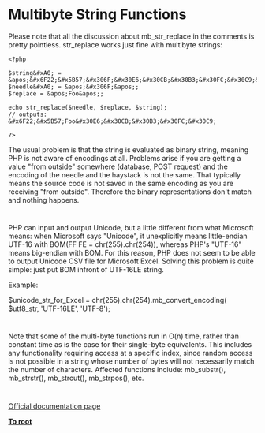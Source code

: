 # Multibyte String Functions





Please note that all the discussion about mb_str_replace in the comments is pretty pointless. str_replace works just fine with multibyte strings:



```
<?php

$string&#xA0; = &apos;&#x6F22;&#x5B57;&#x306F;&#x30E6;&#x30CB;&#x30B3;&#x30FC;&#x30C9;&apos;;
$needle&#xA0; = &apos;&#x306F;&apos;;
$replace = &apos;Foo&apos;;

echo str_replace($needle, $replace, $string);
// outputs: &#x6F22;&#x5B57;Foo&#x30E6;&#x30CB;&#x30B3;&#x30FC;&#x30C9;

?>
```


The usual problem is that the string is evaluated as binary string, meaning PHP is not aware of encodings at all. Problems arise if you are getting a value &quot;from outside&quot; somewhere (database, POST request) and the encoding of the needle and the haystack is not the same. That typically means the source code is not saved in the same encoding as you are receiving &quot;from outside&quot;. Therefore the binary representations don&apos;t match and nothing happens.

  

#



PHP can input and output Unicode, but a little different from what Microsoft means: when Microsoft says &quot;Unicode&quot;, it unexplicitly means little-endian UTF-16 with BOM(FF FE = chr(255).chr(254)), whereas PHP&apos;s &quot;UTF-16&quot; means big-endian with BOM. For this reason, PHP does not seem to be able to output Unicode CSV file for Microsoft Excel. Solving this problem is quite simple: just put BOM infront of UTF-16LE string.

Example:

$unicode_str_for_Excel = chr(255).chr(254).mb_convert_encoding( $utf8_str, &apos;UTF-16LE&apos;, &apos;UTF-8&apos;);

  

#



Note that some of the multi-byte functions run in O(n) time, rather than constant time as is the case for their single-byte equivalents. This includes any functionality requiring access at a specific index, since random access is not possible in a string whose number of bytes will not necessarily match the number of characters. Affected functions include: mb_substr(), mb_strstr(), mb_strcut(), mb_strpos(), etc.

  

#

[Official documentation page](https://www.php.net/manual/en/ref.mbstring.php)

**[To root](/README.md)**